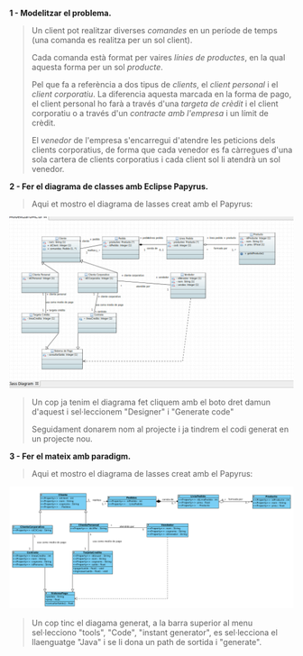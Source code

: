 **1 - Modelitzar el problema.**

> Un client pot realitzar diverses *comandes* en un període de temps (una comanda es realitza per un sol client).
>
> Cada comanda està format per vaires *línies de productes*, en la qual aquesta forma per un sol *producte*.
>
> Pel que fa a referència a dos tipus de *clients*, el *client personal* i el *client corporatiu*. La diferencia aquesta marcada en la forma de pago, el client personal ho farà a través d'una *targeta de crèdit* i el client corporatiu o a través d'un *contracte amb l'empresa* i un límit de crèdit.
>
> El *venedor* de l'empresa s'encarregui d'atendre les peticions dels clients corporatius, de forma que cada venedor es fa càrregues d'una sola cartera de clients corporatius i cada client sol li atendrà un sol venedor.

**2 - Fer el diagrama de classes amb Eclipse Papyrus.**

> Aqui et mostro el diagrama de lasses creat amb el Papyrus:

![papyrus](papyrus/papyrus.png)

> Un cop ja tenim el diagrama fet cliquem amb el boto dret damun d'aquest i sel·leccionem "Designer" i "Generate code"
>
> Seguidament donarem nom al projecte i ja tindrem el codi generat en un projecte nou.



**3 - Fer el mateix amb paradigm.**

> Aqui et mostro el diagrama de lasses creat amb el Papyrus:

![paradygm](paradygm/paradygm.png)

> Un cop tinc el diagama generat, a la barra superior al menu sel·lecciono "tools", "Code", "instant generator", es sel·lecciona el llaenguatge "Java" i se li dona un path de sortida i "generate".
